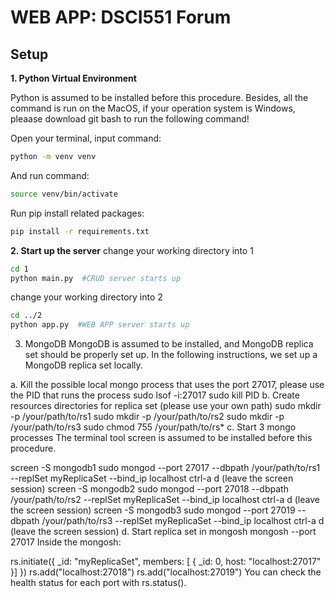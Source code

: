 # WEB APP: DSCI551 Forum

## Setup

**1. Python Virtual Environment**

Python is assumed to be installed before this procedure. Besides, all the command is run on the MacOS, if your operation system is Windows, pleaase download git bash to run the following command!

Open your terminal, input command:

```bash
python -m venv venv
```
And run command:

```bash
source venv/bin/activate
```
Run pip install related packages:
```bash
pip install -r requirements.txt
```

**2. Start up the server**
change your working directory into 1
```bash
cd 1
python main.py  #CRUD server starts up
```
change your working directory into 2
```bash
cd ../2
python app.py  #WEB APP server starts up
```

3. MongoDB
MongoDB is assumed to be installed, and MongoDB replica set should be properly set up. In the following instructions, we set up a MongoDB replica set locally.

a. Kill the possible local mongo process that uses the port 27017, please use the PID that runs the process
sudo lsof -i:27017
sudo kill PID
b. Create resources directories for replica set (please use your own path)
sudo mkdir -p /your/path/to/rs1
sudo mkdir -p /your/path/to/rs2
sudo mkdir -p /your/path/to/rs3
sudo chmod 755 /your/path/to/rs*
c. Start 3 mongo processes
The terminal tool screen is assumed to be installed before this procedure.

screen -S mongodb1
sudo mongod --port 27017 --dbpath /your/path/to/rs1 --replSet myReplicaSet --bind_ip localhost
ctrl-a d (leave the screen session)
screen -S mongodb2
sudo mongod --port 27018 --dbpath /your/path/to/rs2 --replSet myReplicaSet --bind_ip localhost
ctrl-a d (leave the screen session)
screen -S mongodb3
sudo mongod --port 27019 --dbpath /your/path/to/rs3 --replSet myReplicaSet --bind_ip localhost
ctrl-a d (leave the screen session)
d. Start replica set in mongosh
mongosh --port 27017
Inside the mongosh:

rs.initiate({ _id: "myReplicaSet", members: [ { _id: 0, host: "localhost:27017" }] })
rs.add("localhost:27018")
rs.add("localhost:27019")
You can check the health status for each port with rs.status().
